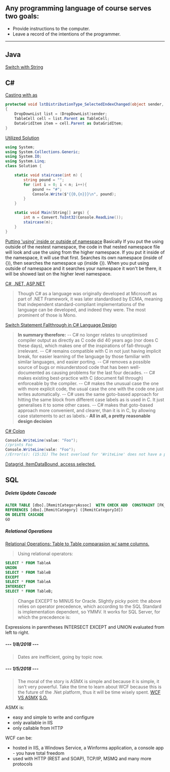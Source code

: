 ## **Any programming language of course serves two goals:**
- Provide instructions to the computer.
- Leave a record of the intentions of the programmer.
---

## Java
[Switch with String](https://stackoverflow.com/questions/338206/why-cant-i-switch-on-a-string?rq=1)

## C#
[Casting with as](https://docs.microsoft.com/en-us/dotnet/csharp/programming-guide/types/how-to-safely-cast-by-using-as-and-is-operators)
```csharp
protected void lstDistributionType_SelectedIndexChanged(object sender, EventArgs e)
{
    DropDownList list = (DropDownList)sender;
    TableCell cell = list.Parent as TableCell;
    DataGridItem item = cell.Parent as DataGridItem;
}
```

[Utilized Solution](https://www.hackerrank.com/challenges/staircase/problem)
```csharp
using System;
using System.Collections.Generic;
using System.IO;
using System.Linq;
class Solution {

    static void staircase(int n) {
        string pound = "";
        for (int i = 0; i < n; i++){
            pound += "#";
            Console.Write($"{{0,{n}}}\n", pound);
        }
    }

    static void Main(String[] args) {
        int n = Convert.ToInt32(Console.ReadLine());
        staircase(n);
    }
}
```

[Putting 'using' inside or outside of namespace](https://stackoverflow.com/questions/125319/should-using-statements-be-inside-or-outside-the-namespace)
Basically If you put the using outside of the nestest namespace, the code in that nested namespace file will look and use the using from the higher namespace. If you put it inside of the namespace, it will use that first. Searches its own namespace (inside of {}), then searches the namespace up (inside {}). When you put using outside of namespace and it searches your namespace it won't be there, it will be showed last on the higher level namespace.

[C#, .NET, ASP.NET](https://softwareengineering.stackexchange.com/questions/44810/relationship-between-c-net-asp-asp-net-etc)
>Though C# as a language was originally developed at Microsoft as part of .NET Framework, it was later standardised by ECMA, meaning that independent standard-compliant implementations of the language can be developed, and indeed they were. The most prominent of those is Mono.

[Switch Statement Fallthrough in C# Language Design](https://stackoverflow.com/questions/174155/switch-statement-fallthrough-in-c)
>**In summary therefore:**
-- C# no longer relates to unoptimised compiler output as directly as C code did 40 years ago (nor does C these days), which makes one of the inspirations of fall-through irrelevant.
-- C# remains compatible with C in not just having implicit break, for easier learning of the language by those familiar with similar languages, and easier porting.
-- C# removes a possible source of bugs or misunderstood code that has been well-documented as causing problems for the last four decades.
-- C# makes existing best-practice with C (document fall through) enforceable by the compiler.
-- C# makes the unusual case the one with more explicit code, the usual case the one with the code one just writes automatically.
-- C# uses the same goto-based approach for hitting the same block from different case labels as is used in C. It just generalises it to some other cases.
-- C# makes that goto-based approach more convenient, and clearer, than it is in C, by allowing  case statements to act as labels.-
**All in all, a pretty reasonable design decision**



[C# Colon](https://stackoverflow.com/questions/17034475/in-c-sharp-what-category-does-the-colon-fall-into-and-what-does-it-really)
```CS
Console.WriteLine(value: "Foo"); 
//prints Foo
Console.WriteLine(vale: "Foo");
//Error(s): (15:31) The best overload for 'WriteLine' does not have a parameter named 'vale'
```

[Datagrid, ItemDataBound, access selected.](https://msdn.microsoft.com/en-us/library/system.web.ui.webcontrols.datagrid.itemdatabound(v=vs.110).aspx)
## SQL

##### Delete Update Cascade
```SQL
ALTER TABLE [dbo].[RemitCategoryAssoc]  WITH CHECK ADD  CONSTRAINT [FK_RemitCategoryAssoc_RemitCategory] FOREIGN KEY([RemitCategoryId])
REFERENCES [dbo].[RemitCategory] ([RemitCategoryId])
ON DELETE CASCADE
GO
```

##### Relational Operations
[Relational Operations: Table to Table comparasion w/ same columns.](https://stackoverflow.com/questions/4602083/sql-compare-data-from-two-tables)
>Using relational operators:
```SQL
SELECT * FROM TableA
UNION 
SELECT * FROM TableB
EXCEPT 
SELECT * FROM TableA
INTERSECT
SELECT * FROM TableB;
```
>Change EXCEPT to MINUS for Oracle.
Slightly picky point: the above relies on operator precedence, which according to the SQL Standard is implementation dependent, so YMMV. It works for SQL Server, for which the precedence is:

Expressions in parentheses
INTERSECT
EXCEPT and UNION evaluated from left to right.

##### --- **1/8/2018** ---
> Dates are inefficient, going by topic now.

##### --- **1/5/2018** ---
> The moral of the story is ASMX is simple and because it is simple, it isn’t very powerful.  Take the time to learn about WCF because this is the future of the .Net platform, thus it will be time wisely spent.
[WCF VS ASMX](http://keithelder.net/2008/10/17/wcf-vs-asmx-webservices/)
[S.O.](https://stackoverflow.com/questions/2448472/what-are-the-differences-between-wcf-and-asmx-web-services)

ASMX is:
- easy and simple to write and configure
- only available in IIS
- only callable from HTTP

WCF can be:
- hosted in IIS, a Windows Service, a Winforms application, a console app - you have total freedom
- used with HTTP (REST and SOAP), TCP/IP, MSMQ and many more protocols
